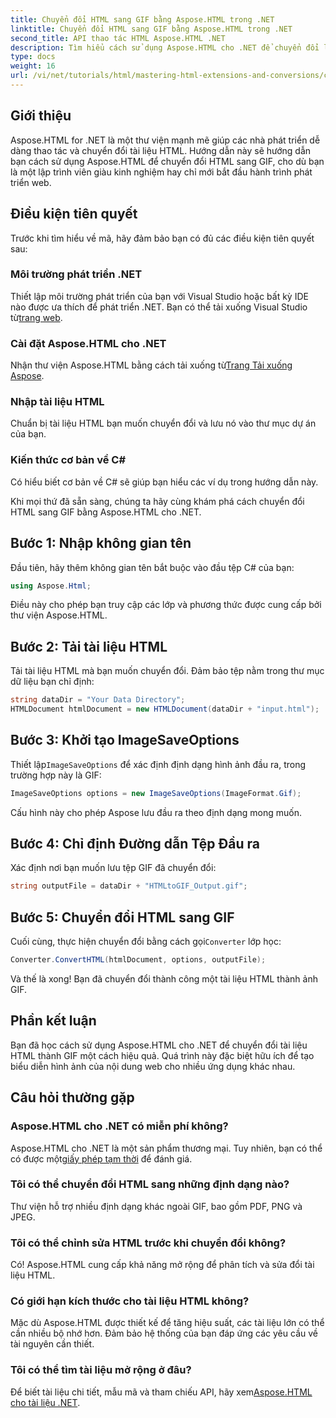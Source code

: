 ```yaml
---
title: Chuyển đổi HTML sang GIF bằng Aspose.HTML trong .NET
linktitle: Chuyển đổi HTML sang GIF bằng Aspose.HTML trong .NET
second_title: API thao tác HTML Aspose.HTML .NET
description: Tìm hiểu cách sử dụng Aspose.HTML cho .NET để chuyển đổi liền mạch các tài liệu HTML thành hình ảnh GIF. Hướng dẫn toàn diện này sẽ hướng dẫn bạn từng bước.
type: docs
weight: 16
url: /vi/net/tutorials/html/mastering-html-extensions-and-conversions/converting-html-to-gif/
---
```

## Giới thiệu

Aspose.HTML for .NET là một thư viện mạnh mẽ giúp các nhà phát triển dễ dàng thao tác và chuyển đổi tài liệu HTML. Hướng dẫn này sẽ hướng dẫn bạn cách sử dụng Aspose.HTML để chuyển đổi HTML sang GIF, cho dù bạn là một lập trình viên giàu kinh nghiệm hay chỉ mới bắt đầu hành trình phát triển web.

## Điều kiện tiên quyết

Trước khi tìm hiểu về mã, hãy đảm bảo bạn có đủ các điều kiện tiên quyết sau:

### Môi trường phát triển .NET 

 Thiết lập môi trường phát triển của bạn với Visual Studio hoặc bất kỳ IDE nào được ưa thích để phát triển .NET. Bạn có thể tải xuống Visual Studio từ[trang web](https://visualstudio.microsoft.com/downloads/).

### Cài đặt Aspose.HTML cho .NET

 Nhận thư viện Aspose.HTML bằng cách tải xuống từ[Trang Tải xuống Aspose](https://releases.aspose.com/html/net/).

### Nhập tài liệu HTML

Chuẩn bị tài liệu HTML bạn muốn chuyển đổi và lưu nó vào thư mục dự án của bạn.

### Kiến thức cơ bản về C#

Có hiểu biết cơ bản về C# sẽ giúp bạn hiểu các ví dụ trong hướng dẫn này.

Khi mọi thứ đã sẵn sàng, chúng ta hãy cùng khám phá cách chuyển đổi HTML sang GIF bằng Aspose.HTML cho .NET.

## Bước 1: Nhập không gian tên

Đầu tiên, hãy thêm không gian tên bắt buộc vào đầu tệp C# của bạn:

```csharp
using Aspose.Html;
```

Điều này cho phép bạn truy cập các lớp và phương thức được cung cấp bởi thư viện Aspose.HTML.

## Bước 2: Tải tài liệu HTML

Tải tài liệu HTML mà bạn muốn chuyển đổi. Đảm bảo tệp nằm trong thư mục dữ liệu bạn chỉ định:

```csharp
string dataDir = "Your Data Directory";
HTMLDocument htmlDocument = new HTMLDocument(dataDir + "input.html");
```

## Bước 3: Khởi tạo ImageSaveOptions

 Thiết lập`ImageSaveOptions` để xác định định dạng hình ảnh đầu ra, trong trường hợp này là GIF:

```csharp
ImageSaveOptions options = new ImageSaveOptions(ImageFormat.Gif);
```

Cấu hình này cho phép Aspose lưu đầu ra theo định dạng mong muốn.

## Bước 4: Chỉ định Đường dẫn Tệp Đầu ra

Xác định nơi bạn muốn lưu tệp GIF đã chuyển đổi:

```csharp
string outputFile = dataDir + "HTMLtoGIF_Output.gif";
```

## Bước 5: Chuyển đổi HTML sang GIF

Cuối cùng, thực hiện chuyển đổi bằng cách gọi`Converter` lớp học:

```csharp
Converter.ConvertHTML(htmlDocument, options, outputFile);
```

Và thế là xong! Bạn đã chuyển đổi thành công một tài liệu HTML thành ảnh GIF.

## Phần kết luận

Bạn đã học cách sử dụng Aspose.HTML cho .NET để chuyển đổi tài liệu HTML thành GIF một cách hiệu quả. Quá trình này đặc biệt hữu ích để tạo biểu diễn hình ảnh của nội dung web cho nhiều ứng dụng khác nhau.

## Câu hỏi thường gặp

### Aspose.HTML cho .NET có miễn phí không?  
 Aspose.HTML cho .NET là một sản phẩm thương mại. Tuy nhiên, bạn có thể có được một[giấy phép tạm thời](https://purchase.conholdate.com/temporary-license/) để đánh giá.

### Tôi có thể chuyển đổi HTML sang những định dạng nào?  
Thư viện hỗ trợ nhiều định dạng khác ngoài GIF, bao gồm PDF, PNG và JPEG.

### Tôi có thể chỉnh sửa HTML trước khi chuyển đổi không?  
Có! Aspose.HTML cung cấp khả năng mở rộng để phân tích và sửa đổi tài liệu HTML.

### Có giới hạn kích thước cho tài liệu HTML không?  
Mặc dù Aspose.HTML được thiết kế để tăng hiệu suất, các tài liệu lớn có thể cần nhiều bộ nhớ hơn. Đảm bảo hệ thống của bạn đáp ứng các yêu cầu về tài nguyên cần thiết.

### Tôi có thể tìm tài liệu mở rộng ở đâu?  
 Để biết tài liệu chi tiết, mẫu mã và tham chiếu API, hãy xem[Aspose.HTML cho tài liệu .NET](https://reference.aspose.com/html/net/).